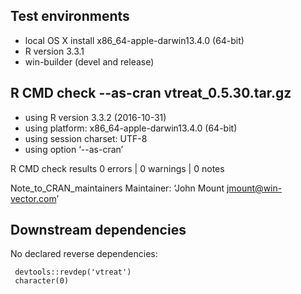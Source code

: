 
## Test environments
* local OS X install x86_64-apple-darwin13.4.0 (64-bit)
* R version 3.3.1 
* win-builder (devel and release)

## R CMD check --as-cran vtreat_0.5.30.tar.gz
* using R version 3.3.2 (2016-10-31)
* using platform: x86_64-apple-darwin13.4.0 (64-bit)
* using session charset: UTF-8
* using option ‘--as-cran’

R CMD check results
0 errors | 0 warnings | 0 notes

Note_to_CRAN_maintainers
Maintainer: ‘John Mount <jmount@win-vector.com>’

## Downstream dependencies

No declared reverse dependencies:

     devtools::revdep('vtreat')
     character(0)
